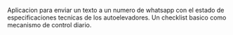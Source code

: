 Aplicacion para enviar un texto a un numero de whatsapp con el estado de especificaciones tecnicas de los autoelevadores. Un checklist basico como mecanismo de control diario. 
